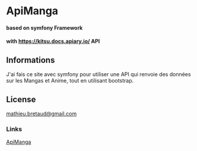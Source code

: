 # ApiManga

#### based on symfony Framework
#### with https://kitsu.docs.apiary.io/ API

## Informations
J'ai fais ce site avec symfony pour utiliser une API qui renvoie des données sur les Mangas et Anime, tout en utilisant bootstrap.

## License

mathieu.bretaud@gmail.com

### Links
[ApiManga](https://tranquil-cove-41575.herokuapp.com/)
